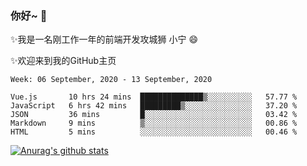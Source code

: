 ### 你好~  👋

✨我是一名刚工作一年的前端开发攻城狮 小宁 😄

✨欢迎来到我的GitHub主页
<!--
**7148505/7148505** is a ✨ _special_ ✨ repository because its `README.md` (this file) appears on your GitHub profile.

Here are some ideas to get you started:

- 🔭 I’m currently working on ...
- 🌱 I’m currently learning ...
- 👯 I’m looking to collaborate on ...
- 🤔 I’m looking for help with ...
- 💬 Ask me about ...
- 📫 How to reach me: ...
- 😄 Pronouns: ...
- ⚡ Fun fact: ...
-->

<!--START_SECTION:waka-->
```text
Week: 06 September, 2020 - 13 September, 2020

Vue.js       10 hrs 24 mins  ██████████████▒░░░░░░░░░░   57.77 % 
JavaScript   6 hrs 42 mins   █████████▒░░░░░░░░░░░░░░░   37.20 % 
JSON         36 mins         █░░░░░░░░░░░░░░░░░░░░░░░░   03.42 % 
Markdown     9 mins          ▒░░░░░░░░░░░░░░░░░░░░░░░░   00.86 % 
HTML         5 mins          ░░░░░░░░░░░░░░░░░░░░░░░░░   00.46 % 
```
<!--END_SECTION:waka-->

[![Anurag's github stats](https://github-readme-stats.vercel.app/api?username=ZhangNing-debug)](https://github.com/anuraghazra/github-readme-stats)
